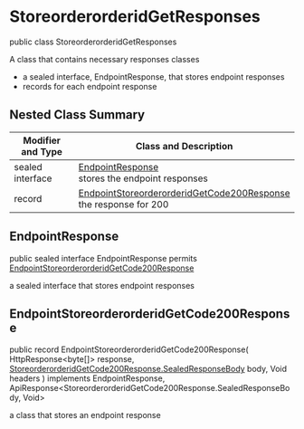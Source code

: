 # StoreorderorderidGetResponses

public class StoreorderorderidGetResponses

A class that contains necessary responses classes
- a sealed interface, EndpointResponse, that stores endpoint responses
- records for each endpoint response

## Nested Class Summary
| Modifier and Type | Class and Description |
| ----------------- | --------------------- |
| sealed interface | [EndpointResponse](#endpointresponse)<br> stores the endpoint responses |
| record | [EndpointStoreorderorderidGetCode200Response](#endpointstoreorderorderidgetcode200response)<br> the response for 200 |

## EndpointResponse
public sealed interface EndpointResponse permits<br>
[EndpointStoreorderorderidGetCode200Response](#endpointstoreorderorderidgetcode200response)

a sealed interface that stores endpoint responses

## EndpointStoreorderorderidGetCode200Response
public record EndpointStoreorderorderidGetCode200Response(
    HttpResponse<byte[]> response,
    [StoreorderorderidGetCode200Response.SealedResponseBody](../../../paths/storeorderorderid/get/responses/StoreorderorderidGetCode200Response.md#sealedresponsebody) body,
    Void headers
) implements EndpointResponse, ApiResponse<StoreorderorderidGetCode200Response.SealedResponseBody, Void><br>

a class that stores an endpoint response

